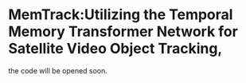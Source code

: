 # MemTrack:Utilizing the Temporal Memory Transformer Network for Satellite Video Object Tracking,
the code will be opened soon.

